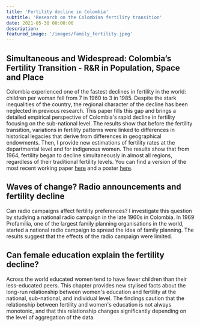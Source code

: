 ```yaml
---
title: 'Fertility decline in Colombia'
subtitle: 'Research on the Colombian fertility transition'
date: 2021-05-30 00:00:00
description:
featured_image: '/images/family_fertility.jpeg'
---
```


##  Simultaneous and Widespread: Colombia’s Fertility Transition - R&R in Population, Space and Place
Colombia experienced one of the fastest declines in fertility in the world: children per woman fell from 7 in 1960 to 3 in 1985. Despite the stark inequalities of the country, the regional character of the decline has been neglected in previous research. This paper fills this gap and brings a detailed empirical perspective of Colombia's rapid decline in fertility focusing on the sub-national level. The results show that before the fertility transition, variations in fertility patterns were linked to differences in historical legacies that derive from differences in geographical endowments. Then, I provide new estimations of fertility rates at the departmental level and for indigenous women. The results show that from 1964, fertility began to decline simultaneously in almost all regions, regardless of their traditional fertility levels. You can find a version of the most recent working paper [here](https://repositorio.banrep.gov.co/bitstream/handle/20.500.12134/10696/CHE_60.pdf) and a poster [here](https://www.dropbox.com/s/nbas4cp8z6zm2kq/Poster_YDC.pdf?dl=0).

## Waves of change? Radio announcements and fertility decline
Can radio campaigns affect fertility preferences? I investigate this question by studying a national radio campaign in the late 1960s in Colombia. In 1969 Profamilia, one of the largest family planning organisations in the world, started a national radio campaign to spread the idea of family planning. The results suggest that the effects of the radio campaign were limited. 

## Can female education explain the fertility decline?
Across the world educated women tend to have fewer children than their less-educated peers. This chapter provides new stylised facts about the long-run relationship between women's education and fertility at the national, sub-national, and individual level. The findings caution that the relationship between fertility and women's education is not always monotonic, and that this relationship changes significantly depending on the level of aggregation of the data.
